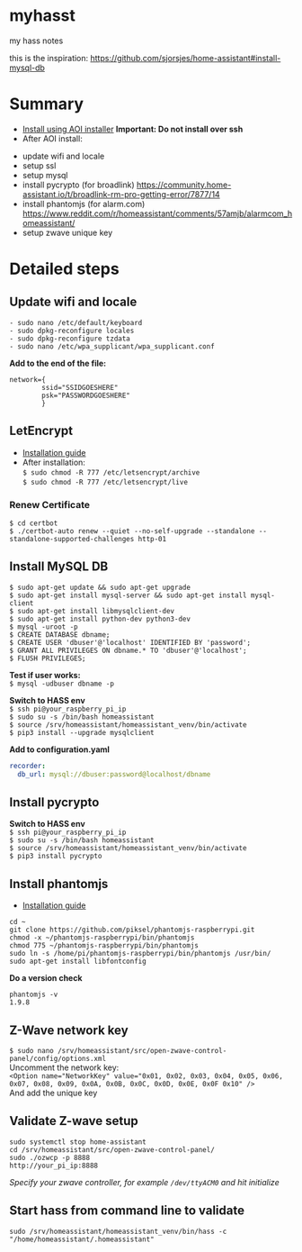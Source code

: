 # myhasst
my hass notes

this is the inspiration: https://github.com/sjorsjes/home-assistant#install-mysql-db

# Summary
* [Install using AOI installer](https://home-assistant.io/getting-started/installation-raspberry-pi-all-in-one/) **Important: Do not install over ssh**   
* After AOI install:
- update wifi and locale
- setup ssl
- setup mysql
- install pycrypto (for broadlink) https://community.home-assistant.io/t/broadlink-rm-pro-getting-error/7877/14
- install phantomjs (for alarm.com) https://www.reddit.com/r/homeassistant/comments/57amjb/alarmcom_homeassistant/
- setup zwave unique key


# Detailed steps

## Update wifi and locale
```
- sudo nano /etc/default/keyboard
- sudo dpkg-reconfigure locales
- sudo dpkg-reconfigure tzdata
- sudo nano /etc/wpa_supplicant/wpa_supplicant.conf
```
**Add to the end of the file:**
```
network={
        ssid="SSIDGOESHERE"
        psk="PASSWORDGOESHERE"
        }
```

## LetEncrypt
* [Installation guide](https://home-assistant.io/blog/2015/12/13/setup-encryption-using-lets-encrypt/)  
* After installation:  
  ```$ sudo chmod -R 777 /etc/letsencrypt/archive```  
  ```$ sudo chmod -R 777 /etc/letsencrypt/live```
### Renew Certificate
```$ cd certbot```  
```$ ./certbot-auto renew --quiet --no-self-upgrade --standalone --standalone-supported-challenges http-01```
  
## Install MySQL DB
```$ sudo apt-get update && sudo apt-get upgrade```  
```$ sudo apt-get install mysql-server && sudo apt-get install mysql-client```  
```$ sudo apt-get install libmysqlclient-dev```  
```$ sudo apt-get install python-dev python3-dev```  
```$ mysql -uroot -p```  
```$ CREATE DATABASE dbname;```  
```$ CREATE USER 'dbuser'@'localhost' IDENTIFIED BY 'password';```  
```$ GRANT ALL PRIVILEGES ON dbname.* TO 'dbuser'@'localhost';```  
```$ FLUSH PRIVILEGES;```  

**Test if user works:**  
```$ mysql -udbuser dbname -p```

**Switch to HASS env**  
```$ ssh pi@your_raspberry_pi_ip```  
```$ sudo su -s /bin/bash homeassistant```  
```$ source /srv/homeassistant/homeassistant_venv/bin/activate```  
```$ pip3 install --upgrade mysqlclient```  

**Add to configuration.yaml**  
```yaml
recorder:
  db_url: mysql://dbuser:password@localhost/dbname
```
  
## Install pycrypto
**Switch to HASS env**  
```$ ssh pi@your_raspberry_pi_ip```  
```$ sudo su -s /bin/bash homeassistant```  
```$ source /srv/homeassistant/homeassistant_venv/bin/activate```  
```$ pip3 install pycrypto```

## Install phantomjs
* [Installation guide](https://www.bitpi.co/2015/02/10/installing-phantomjs-on-the-raspberry-pi/) 
```
cd ~
git clone https://github.com/piksel/phantomjs-raspberrypi.git
chmod -x ~/phantomjs-raspberrypi/bin/phantomjs
chmod 775 ~/phantomjs-raspberrypi/bin/phantomjs
sudo ln -s /home/pi/phantomjs-raspberrypi/bin/phantomjs /usr/bin/
sudo apt-get install libfontconfig
```
**Do a version check**
```
phantomjs -v
1.9.8
```
## Z-Wave network key
```$ sudo nano /srv/homeassistant/src/open-zwave-control-panel/config/options.xml```  
Uncomment the network key:  
```<Option name="NetworkKey" value="0x01, 0x02, 0x03, 0x04, 0x05, 0x06, 0x07, 0x08, 0x09, 0x0A, 0x0B, 0x0C, 0x0D, 0x0E, 0x0F 0x10" />```  
And add the unique key

## Validate Z-wave setup
```
sudo systemctl stop home-assistant
cd /srv/homeassistant/src/open-zwave-control-panel/
sudo ./ozwcp -p 8888
http://your_pi_ip:8888
```
*Specify your zwave controller, for example ```/dev/ttyACM0``` and hit initialize*

## Start hass from command line to validate
```
sudo /srv/homeassistant/homeassistant_venv/bin/hass -c "/home/homeassistant/.homeassistant"
```
